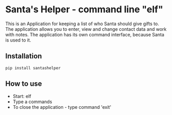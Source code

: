 # Santa's Helper - command line "elf"

This is an Application for keeping a list of who Santa should give gifts to.
The application allows you to enter, view and change contact data and work with notes.
The application has its own command interface, because Santa is used to it.


## Installation

```
pip install santashelper
```

## How to use

* Start: elf
* Type a commands
* To close the application - type command 'exit'


